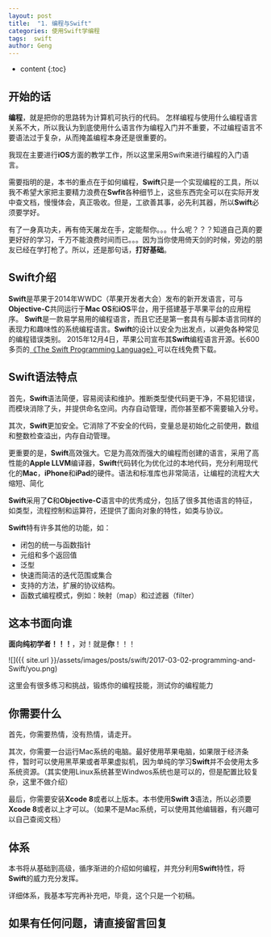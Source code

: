 ```yaml
---
layout: post
title:  "1. 编程与Swift"
categories: 使用Swift学编程
tags:  swift
author: Geng
---
```


* content
{:toc}

## 开始的话
**编程**，就是把你的思路转为计算机可执行的代码。
怎样编程与使用什么编程语言关系不大，所以我认为到底使用什么语言作为编程入门并不重要，不过编程语言不要语法过于复杂，从而掩盖编程本身还是很重要的。

我现在主要进行**iOS**方面的教学工作，所以这里采用Swift来进行编程的入门语言。

需要指明的是，本书的重点在于如何编程，**Swift**只是一个实现编程的工具，所以我不希望大家把主要精力浪费在**Swfit**各种细节上，这些东西完全可以在实际开发中查文档，慢慢体会，真正吸收。但是，工欲善其事，必先利其器，所以**Swift**必须要学好。

有了一身真功夫，再有倚天屠龙在手，定能帮你。。。什么呢？？？知道自己真的要更好好的学习，千万不能浪费时间而已。。。因为当你使用倚天剑的时候，旁边的朋友已经在学打枪了。所以，还是那句话，**打好基础**。





## Swift介绍
   **Swift**是苹果于2014年WWDC（苹果开发者大会）发布的新开发语言，可与**Objective-C**共同运行于**Mac OS**和**iOS**平台，用于搭建基于苹果平台的应用程序。
   **Swift**是一款易学易用的编程语言，而且它还是第一套具有与脚本语言同样的表现力和趣味性的系统编程语言。**Swift**的设计以安全为出发点，以避免各种常见的编程错误类别。
   2015年12月4日，苹果公司宣布其**Swift**编程语言开源。长600多页的[《The Swift Programming Language》](https://developer.apple.com/library/content/documentation/Swift/Conceptual/Swift_Programming_Language/GuidedTour.html)可以在线免费下载。

## Swift语法特点
首先，**Swift**语法简便，容易阅读和维护。推断类型使代码更干净，不易犯错误，而模块消除了头，并提供命名空间。内存自动管理，而你甚至都不需要输入分号。

其次，**Swift**更加安全。它消除了不安全的代码，变量总是初始化之前使用，数组和整数检查溢出，内存自动管理。

更重要的是，**Swift**高效强大。它是为高效而强大的编程而创建的语言，采用了高性能的**Apple LLVM**编译器，**Swift**代码转化为优化过的本地代码，充分利用现代化的**Mac**，**iPhone**和**iPad**的硬件。语法和标准库也非常简洁，让编程的流程大大缩短、简化

**Swift**采用了**C**和**Objective-C**语言中的优秀成分，包括了很多其他语言的特征，如类型，流程控制和运算符，还提供了面向对象的特性，如类与协议。

**Swift**特有许多其他的功能，如：
* 闭包的统一与函数指针
* 元组和多个返回值
* 泛型
* 快速而简洁的迭代范围或集合
* 支持的方法，扩展的协议结构。
* 函数式编程模式，例如：映射（map）和过滤器（filter）

## 这本书面向谁
**面向纯初学者！！！**，对！就是**你**！！！

![]({{ site.url }}/assets/images/posts/swift/2017-03-02-programming-and-Swift/you.png)

这里会有很多练习和挑战，锻炼你的编程技能，测试你的编程能力

## 你需要什么
首先，你需要热情，没有热情，请走开。

其次，你需要一台运行Mac系统的电脑。最好使用苹果电脑，如果限于经济条件，暂时可以使用黑苹果或者苹果虚拟机，因为单纯的学习**Swift**并不会使用太多系统资源。（其实使用Linux系统甚至Windwos系统也是可以的，但是配置比较复杂，这里不做介绍）

最后，你需要安装**Xcode 8**或者以上版本。本书使用**Swift 3**语法，所以必须要**Xcode 8**或者以上才可以。（如果不是Mac系统，可以使用其他编辑器，有兴趣可以自己查阅文档）

## 体系
本书将从基础到高级，循序渐进的介绍如何编程，并充分利用**Swift**特性，将**Swift**的威力充分发挥。

详细体系，我基本写完再补充吧，毕竟，这个只是一个初稿。

## 如果有任何问题，请直接留言回复


